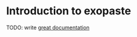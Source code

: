 # Introduction to exopaste

TODO: write [great documentation](http://jacobian.org/writing/what-to-write/)